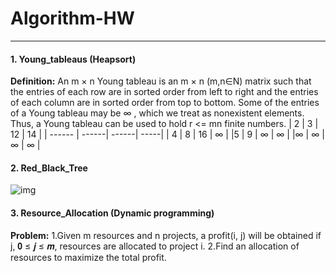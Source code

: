 # Algorithm-HW
---
#### 1. Young_tableaus (Heapsort)
**Definition:**
An m × n Young tableau is an m × n (m,n∈N) matrix such that the entries of each row are in sorted order from left to right and the entries of each column are in sorted order from top to bottom. Some of the entries of a Young tableau may be ∞ , which we treat as nonexistent elements. Thus, a Young tableau can be used to hold r <= mn finite numbers.
|    2   |   3   |   12  |   14 |
| ------ | ------| ------| -----|
|   4   |   8   |   16  |   ∞   |
|5 | 9 | ∞ | ∞ |
|∞ | ∞ |  ∞ | ∞ |

#### 2. Red_Black_Tree
![img](https://ds055uzetaobb.cloudfront.net/image_optimizer/52baaf512e21282d9a6d8e89f325e80ee2a8a2db.png)

#### 3. Resource_Allocation (Dynamic programming)
**Problem:**
1.Given m resources and n projects, a profit(i, j) will be
obtained if j, 𝟎 ≤ 𝒋 ≤ 𝒎, resources are allocated to project i.
2.Find an allocation of resources to maximize the total profit.